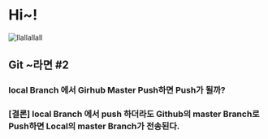 # Hi~!

![llallallall](https://avatars.githubusercontent.com/u/84947527?v=4)

## Git ~라면 #2

### local Branch 에서 Girhub Master Push하면 Push가 될까?

### [결론] local Branch 에서 push 하더라도 Github의 master Branch로 Push하면 Local의 master Branch가 전송된다.


